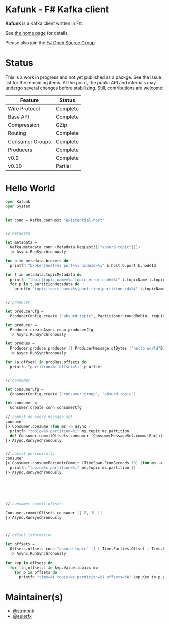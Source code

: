 # Kafunk - F# Kafka client

**Kafunk** is a Kafka client written in F#.

See [the home page](http://jet.github.io/kafunk) for details.

Please also join the [F# Open Source Group](http://fsharp.github.com)

# Status

This is a work in progress and not yet published as a packge. See the issue list for the remaining items. At the point, the public API and internals may undergo several changes before stabilizing. Still, contributions are welcome!

| Feature         | Status   |
| ----------------|----------|
| Wire Protocol   | Complete |
| Base API        | Complete |
| Compression     | GZip     |
| Routing         | Complete |
| Consumer Groups | Complete |
| Producers       | Complete |
| v0.9            | Complete |
| v0.10           | Partial  |

# Hello World

```fsharp
open Kafunk
open System


let conn = Kafka.connHost "existential-host"


// metadata

let metadata = 
  Kafka.metadata conn (Metadata.Request([|"absurd-topic"|])) 
  |> Async.RunSynchronously

for b in metadata.brokers do
  printfn "broker|host=%s port=%i nodeId=%i" b.host b.port b.nodeId

for t in metadata.topicMetadata do
  printfn "topic|topic_name=%s topic_error_code=%i" t.topicName t.topicErrorCode
  for p in t.partitionMetadata do
    printfn "topic|topic_name=%s|partition|partition_id=%i" t.topicName p.partitionId


// producer

let producerCfg =
  ProducerConfig.create ("absurd-topic", Partitioner.roundRobin, requiredAcks = RequiredAcks.Local)

let producer =
  Producer.createAsync conn producerCfg
  |> Async.RunSynchronously

let prodRes =
  Producer.produce producer [| ProducerMessage.ofBytes ("hello world"B) |]
  |> Async.RunSynchronously

for (p,offset) in prodRes.offsets do
  printfn "partition=%i offset=%i" p offset


// consumer

let consumerCfg = 
  ConsumerConfig.create ("consumer-group", "absurd-topic")

let consumer =
  Consumer.create conn consumerCfg

// commit on every message set
consumer
|> Consumer.consume (fun ms -> async {
  printfn "topic=%s partition=%i" ms.topic ms.partition
  do! Consumer.commitOffsets consumer (ConsumerMessageSet.commitPartitionOffsets ms) })
|> Async.RunSynchronously


// commit periodically
consumer
|> Consumer.consumePeriodicCommit (TimeSpan.FromSeconds 10) (fun ms -> async {
  printfn "topic=%s partition=%i" ms.topic ms.partition })
|> Async.RunSynchronously






// consumer commit offsets

Consumer.commitOffsets consumer [| 0, 1L |]
|> Async.RunSynchronously



// offset information

let offsets = 
  Offsets.offsets conn "absurd-topic" [] [ Time.EarliestOffset ; Time.LatestOffset ] 1
  |> Async.RunSynchronously

for kvp in offsets do
  for (tn,offsets) in kvp.Value.topics do
    for p in offsets do
      printfn "time=%i topic=%s partition=%i offsets=%A" kvp.Key tn p.partition p.offsets
```

# Maintainer(s)

- [@strmpnk](https://github.com/strmpnk)
- [@eulerfx](https://github.com/eulerfx)
